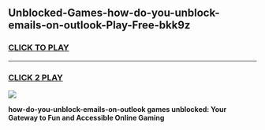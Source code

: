 
## Unblocked-Games-how-do-you-unblock-emails-on-outlook-Play-Free-bkk9z
<h3>
<a href="https://premium76.site?title=how-do-you-unblock-emails-on-outlook&ref=21A">CLICK TO PLAY</a></h3>
<hr>

<h3>
<a href="https://premium76.site?title=how-do-you-unblock-emails-on-outlook&ref=21A">CLICK 2 PLAY</a>
  
</h3>

<a href="https://premium76.site?title=how-do-you-unblock-emails-on-outlook&ref=21A"><img src="https://clearcache.store/games.png"></a>


**how-do-you-unblock-emails-on-outlook games unblocked: Your Gateway to Fun and Accessible Online Gaming**
